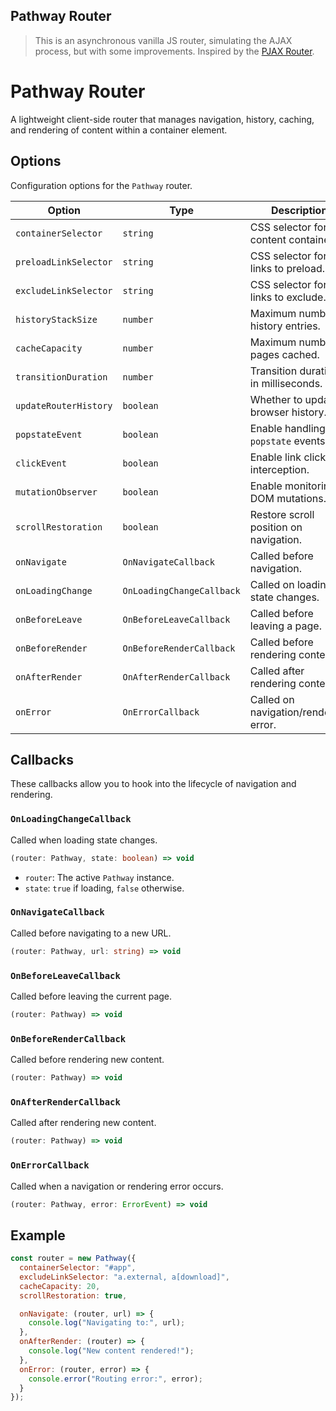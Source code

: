 ## Pathway Router 

> This is an asynchronous vanilla JS router, simulating the AJAX process, but with some improvements. Inspired by the [PJAX Router](https://github.com/martinlaxenaire/pjax-router/tree/master).




# Pathway Router

A lightweight client-side router that manages navigation, history, caching, and rendering of content within a container element.


## Options

Configuration options for the `Pathway` router.

| Option                | Type                      | Description                             |
| --------------------- | ------------------------- | --------------------------------------- |
| `containerSelector`   | `string`                  | CSS selector for the content container. |
| `preloadLinkSelector` | `string`                  | CSS selector for links to preload.      |
| `excludeLinkSelector` | `string`                  | CSS selector for links to exclude.      |
| `historyStackSize`    | `number`                  | Maximum number of history entries.      |
| `cacheCapacity`       | `number`                  | Maximum number of pages cached.         |
| `transitionDuration`  | `number`                  | Transition duration in milliseconds.    |
| `updateRouterHistory` | `boolean`                 | Whether to update browser history.      |
| `popstateEvent`       | `boolean`                 | Enable handling of `popstate` events.   |
| `clickEvent`          | `boolean`                 | Enable link click interception.         |
| `mutationObserver`    | `boolean`                 | Enable monitoring DOM mutations.        |
| `scrollRestoration`   | `boolean`                 | Restore scroll position on navigation.  |
| `onNavigate`          | `OnNavigateCallback`      | Called before navigation.               |
| `onLoadingChange`     | `OnLoadingChangeCallback` | Called on loading state changes.        |
| `onBeforeLeave`       | `OnBeforeLeaveCallback`   | Called before leaving a page.           |
| `onBeforeRender`      | `OnBeforeRenderCallback`  | Called before rendering content.        |
| `onAfterRender`       | `OnAfterRenderCallback`   | Called after rendering content.         |
| `onError`             | `OnErrorCallback`         | Called on navigation/rendering error.   |



## Callbacks

These callbacks allow you to hook into the lifecycle of navigation and rendering.

### `OnLoadingChangeCallback`

Called when loading state changes.

```ts
(router: Pathway, state: boolean) => void
```

* `router`: The active `Pathway` instance.
* `state`: `true` if loading, `false` otherwise.

### `OnNavigateCallback`

Called before navigating to a new URL.

```ts
(router: Pathway, url: string) => void
```


### `OnBeforeLeaveCallback`

Called before leaving the current page.

```ts
(router: Pathway) => void
```


### `OnBeforeRenderCallback`

Called before rendering new content.

```ts
(router: Pathway) => void
```


### `OnAfterRenderCallback`

Called after rendering new content.

```ts
(router: Pathway) => void
```

### `OnErrorCallback`

Called when a navigation or rendering error occurs.

```ts
(router: Pathway, error: ErrorEvent) => void
```



## Example

```js
const router = new Pathway({
  containerSelector: "#app",
  excludeLinkSelector: "a.external, a[download]",
  cacheCapacity: 20,
  scrollRestoration: true,

  onNavigate: (router, url) => {
    console.log("Navigating to:", url);
  },
  onAfterRender: (router) => {
    console.log("New content rendered!");
  },
  onError: (router, error) => {
    console.error("Routing error:", error);
  }
});
```